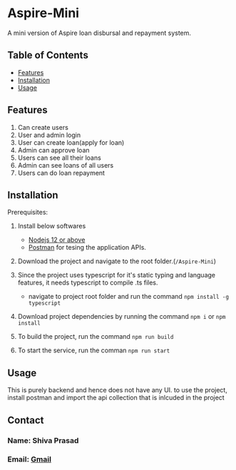 # Aspire-Mini

A mini version of Aspire loan disbursal and repayment system.

## Table of Contents

- [Features](#features)
- [Installation](#installation)
- [Usage](#usage)


## Features

1. Can create users
2. User and admin login
3. User can create loan(apply for loan)
4. Admin can approve loan
5. Users can see all their loans
6. Admin can see loans of all users
7. Users can do loan repayment

## Installation

Prerequisites:
1. Install below softwares
    - [Nodejs 12 or above](#https://nodejs.org/en)
    - [Postman](#https://www.postman.com/downloads/) for tesing the application APIs.

2. Download the project and navigate to the root folder.(`/Aspire-Mini`)

2. Since the project uses typescript for it's static typing and language features, it needs typescript to compile .ts files.
    - navigate to project root folder and run the command `npm install -g typescript`

3. Download project dependencies by running the command `npm i` or `npm install`
4. To build the project, run the command `npm run build`
5. To start the service, run the comman `npm run start`

## Usage

This is purely backend and hence does not have any UI. to use the project, install postman and import the api collection that is inlcuded in the project

## Contact
### Name: Shiva Prasad
### Email: [Gmail](#mailto:shivap482@gmail.com)